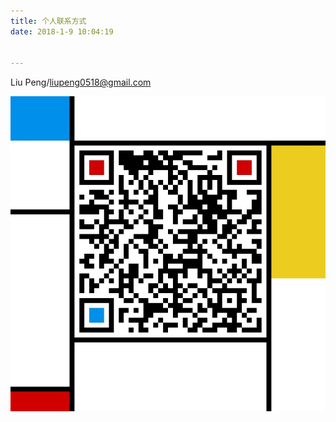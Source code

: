 ```yaml
---
title: 个人联系方式
date: 2018-1-9 10:04:19


---
```


Liu Peng/liupeng0518@gmail.com

![微信](https://github.com/liupeng0518/liupeng0518.github.io/raw/hexo/source/about/.images/wechat.jpg)
